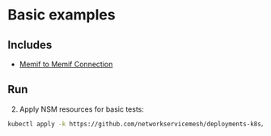 # Basic examples

## Includes

- [Memif to Memif Connection](../use-cases/Memif2Memif)

## Run

2. Apply NSM resources for basic tests:

```bash
kubectl apply -k https://github.com/networkservicemesh/deployments-k8s/examples/basic?ref=10de4deab5638eb2d3763f725c49cefec6c2694c
```
